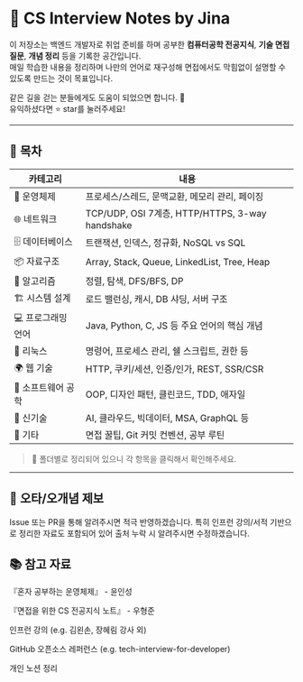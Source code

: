 # 🧠 CS Interview Notes by Jina

이 저장소는 백엔드 개발자로 취업 준비를 하며 공부한 **컴퓨터공학 전공지식**, **기술 면접 질문**, **개념 정리** 등을 기록한 공간입니다.  
매일 학습한 내용을 정리하며 나만의 언어로 재구성해 면접에서도 막힘없이 설명할 수 있도록 만드는 것이 목표입니다.

같은 길을 걷는 분들에게도 도움이 되었으면 합니다. 🌱  
유익하셨다면 ⭐️ star를 눌러주세요!

---

## 📁 목차

| 카테고리 | 내용 |
|----------|------|
| 🧵 운영체제 | 프로세스/스레드, 문맥교환, 메모리 관리, 페이징 |
| 🌐 네트워크 | TCP/UDP, OSI 7계층, HTTP/HTTPS, 3-way handshake |
| 🗄️ 데이터베이스 | 트랜잭션, 인덱스, 정규화, NoSQL vs SQL |
| 📦 자료구조 | Array, Stack, Queue, LinkedList, Tree, Heap |
| 🔢 알고리즘 | 정렬, 탐색, DFS/BFS, DP |
| 🏗 시스템 설계 | 로드 밸런싱, 캐시, DB 샤딩, 서버 구조 |
| 💻 프로그래밍 언어 | Java, Python, C, JS 등 주요 언어의 핵심 개념 |
| 🐧 리눅스 | 명령어, 프로세스 관리, 쉘 스크립트, 권한 등 |
| 🌍 웹 기술 | HTTP, 쿠키/세션, 인증/인가, REST, SSR/CSR |
| 📘 소프트웨어 공학 | OOP, 디자인 패턴, 클린코드, TDD, 애자일 |
| 🚀 신기술 | AI, 클라우드, 빅데이터, MSA, GraphQL 등 |
| 📌 기타 | 면접 꿀팁, Git 커밋 컨벤션, 공부 루틴 |

> 📁 폴더별로 정리되어 있으니 각 항목을 클릭해서 확인해주세요.

---
## 🙏 오타/오개념 제보
Issue 또는 PR을 통해 알려주시면 적극 반영하겠습니다.
특히 인프런 강의/서적 기반으로 정리한 자료도 포함되어 있어 출처 누락 시 알려주시면 수정하겠습니다.

## 📚 참고 자료
『혼자 공부하는 운영체제』 - 윤인성

『면접을 위한 CS 전공지식 노트』 - 우형준

인프런 강의 (e.g. 김왼손, 장혜림 강사 외)

GitHub 오픈소스 레퍼런스 (e.g. tech-interview-for-developer)

개인 노션 정리



